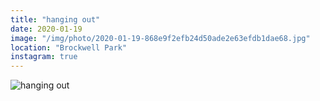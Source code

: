 ```yaml
---
title: "hanging out"
date: 2020-01-19
image: "/img/photo/2020-01-19-868e9f2efb24d50ade2e63efdb1dae68.jpg"
location: "Brockwell Park"
instagram: true
---
```


![hanging out](/img/photo/2020-01-19-868e9f2efb24d50ade2e63efdb1dae68.jpg)

